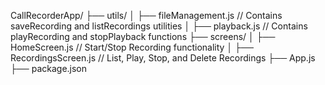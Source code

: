 CallRecorderApp/
├── utils/
│   ├── fileManagement.js        // Contains saveRecording and listRecordings utilities
│   ├── playback.js             // Contains playRecording and stopPlayback functions
├── screens/
│   ├── HomeScreen.js           // Start/Stop Recording functionality
│   ├── RecordingsScreen.js     // List, Play, Stop, and Delete Recordings
├── App.js
├── package.json
